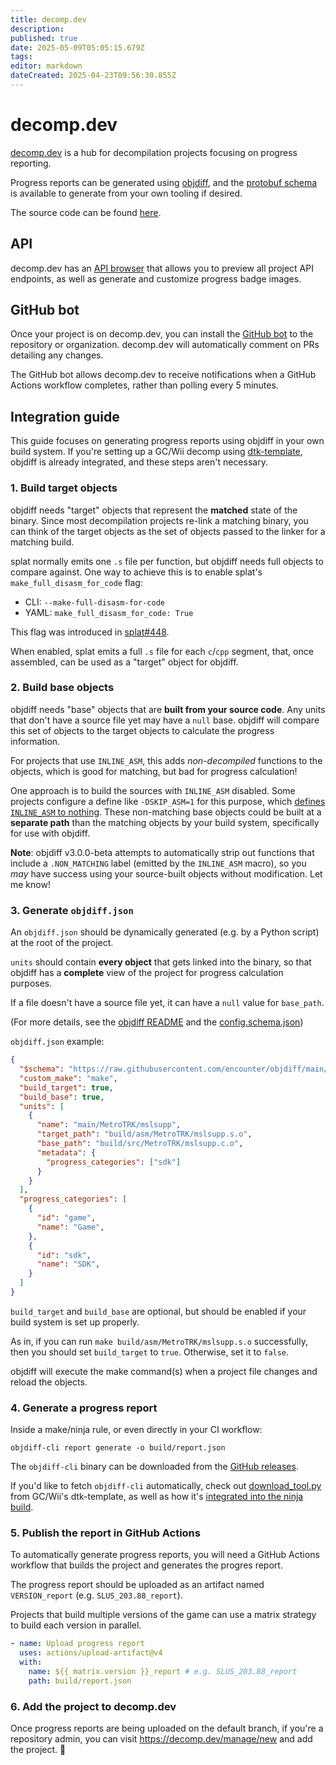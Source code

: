 ```yaml
---
title: decomp.dev
description: 
published: true
date: 2025-05-09T05:05:15.679Z
tags: 
editor: markdown
dateCreated: 2025-04-23T09:56:30.855Z
---
```


# decomp.dev

[decomp.dev](https://decomp.dev) is a hub for decompilation projects focusing on progress reporting.

Progress reports can be generated using [objdiff](https://github.com/encounter/objdiff), and the [protobuf schema](https://github.com/encounter/objdiff/blob/main/objdiff-core/protos/report.proto) is available to generate from your own tooling if desired.

The source code can be found [here](https://github.com/encounter/decomp.dev).

## API

decomp.dev has an [API browser](https://decomp.dev/api) that allows you to preview all project API endpoints, as well as generate and customize progress badge images.

## GitHub bot

Once your project is on decomp.dev, you can install the [GitHub bot](https://github.com/apps/decomp-dev) to the repository or organization. decomp.dev will automatically comment on PRs detailing any changes.

The GitHub bot allows decomp.dev to receive notifications when a GitHub Actions workflow completes, rather than polling every 5 minutes.

## Integration guide

This guide focuses on generating progress reports using objdiff in your own build system. If you're setting up a GC/Wii decomp using [dtk-template](https://github.com/encounter/dtk-template), objdiff is already integrated, and these steps aren't necessary.

### 1. Build target objects

objdiff needs "target" objects that represent the **matched** state of the binary. Since most decompilation projects re-link a matching binary, you can think of the target objects as the set of objects passed to the linker for a matching build.

splat normally emits one `.s` file per function, but objdiff needs full objects to compare against.
One way to achieve this is to enable splat's `make_full_disasm_for_code` flag:

* CLI: `--make-full-disasm-for-code`
* YAML: `make_full_disasm_for_code: True`

This flag was introduced in [splat#448](<https://github.com/ethteck/splat/pull/448>).

When enabled, splat emits a full `.s` file for each `c`/`cpp` segment, that, once assembled, can be used as a "target" object for objdiff.

### 2. Build base objects

objdiff needs "base" objects that are **built from your source code**. Any units that don't have a source file yet may have a `null` base. objdiff will compare this set of objects to the target objects to calculate the progress information.

For projects that use `INLINE_ASM`, this adds *non-decompiled* functions to the objects, which is good for matching, but bad for progress calculation! 

One approach is to build the sources with `INLINE_ASM` disabled. Some projects configure a define like `-DSKIP_ASM=1` for this purpose, which [defines `INLINE_ASM` to nothing](<https://github.com/ladysilverberg/xenogears-decomp/blob/ae2a8ffce15f59fc9814286b7c322e99dc9d8ef7/include/include_asm.h#L4>). These non-matching base objects could be built at a **separate path** than the matching objects by your build system, specifically for use with objdiff.

**Note**: objdiff v3.0.0-beta attempts to automatically strip out functions that include a `.NON_MATCHING` label (emitted by the `INLINE_ASM` macro), so you *may* have success using your source-built objects without modification. Let me know!

### 3. Generate `objdiff.json`

An `objdiff.json` should be dynamically generated (e.g. by a Python script) at the root of the project.

`units` should contain **every object** that gets linked into the binary, so that objdiff has a **complete** view of the project
for progress calculation purposes.

If a file doesn't have a source file yet, it can have a `null` value for `base_path`.

(For more details, see the [objdiff README](<https://github.com/encounter/objdiff?tab=readme-ov-file#configuration>) and the [config.schema.json](<https://github.com/encounter/objdiff/blob/main/config.schema.json>))

`objdiff.json` example:

```json
{
  "$schema": "https://raw.githubusercontent.com/encounter/objdiff/main/config.schema.json",
  "custom_make": "make",
  "build_target": true,
  "build_base": true,
  "units": [
    {
      "name": "main/MetroTRK/mslsupp",
      "target_path": "build/asm/MetroTRK/mslsupp.s.o",
      "base_path": "build/src/MetroTRK/mslsupp.c.o",
      "metadata": {
        "progress_categories": ["sdk"]
      }
    }
  ],
  "progress_categories": [
    {
      "id": "game",
      "name": "Game",
    },
    {
      "id": "sdk",
      "name": "SDK",
    }
  ]
}
```

`build_target` and `build_base` are optional, but should be enabled if your build system is set up properly.

As in, if you can run `make build/asm/MetroTRK/mslsupp.s.o` successfully, then you should set `build_target` to `true`.
Otherwise, set it to `false`.

objdiff will execute the make command(s) when a project file changes and reload the objects.

### 4. Generate a progress report

Inside a make/ninja rule, or even directly in your CI workflow:

```
objdiff-cli report generate -o build/report.json
```

The `objdiff-cli` binary can be downloaded from the [GitHub releases](<https://github.com/encounter/objdiff/releases>).

If you'd like to fetch `objdiff-cli` automatically, check out [download_tool.py](<https://github.com/encounter/dtk-template/blob/main/tools/download_tool.py>) from GC/Wii's dtk-template, as well as how it's [integrated into the ninja build](<https://github.com/encounter/dtk-template/blob/2e907657cca5cd96ebad7ed1ce7a38c55a7b118b/tools/project.py#L512-L521>).

### 5. Publish the report in GitHub Actions

To automatically generate progress reports, you will need a GitHub Actions workflow that builds the project and generates the progres report.

The progress report should be uploaded as an artifact named `VERSION_report` (e.g. `SLUS_203.88_report`).

Projects that build multiple versions of the game can use a matrix strategy to build each version in parallel.

```yaml
- name: Upload progress report
  uses: actions/upload-artifact@v4
  with:
    name: ${{ matrix.version }}_report # e.g. SLUS_203.88_report
    path: build/report.json
```

### 6. Add the project to decomp.dev

Once progress reports are being uploaded on the default branch, if you're a repository admin, you can visit <https://decomp.dev/manage/new> and add the project. 🎉

